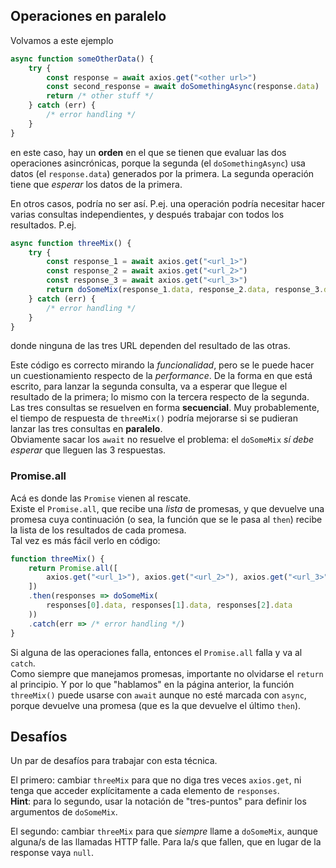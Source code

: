 ## Operaciones en paralelo

Volvamos a este ejemplo
``` javascript
async function someOtherData() {
    try {
        const response = await axios.get("<other url>")
        const second_response = await doSomethingAsync(response.data)
        return /* other stuff */
    } catch (err) {
        /* error handling */
    }
}
```
en este caso, hay un **orden** en el que se tienen que evaluar las dos operaciones asincrónicas, porque la segunda (el `doSomethingAsync`) usa datos (el `response.data`) generados por la primera. 
La segunda operación tiene que _esperar_ los datos de la primera.

En otros casos, podría no ser así. P.ej. una operación podría necesitar hacer varias consultas independientes, y después trabajar con todos los resultados. P.ej. 
``` javascript
async function threeMix() {
    try {
        const response_1 = await axios.get("<url_1>")
        const response_2 = await axios.get("<url_2>")
        const response_3 = await axios.get("<url_3>")
        return doSomeMix(response_1.data, response_2.data, response_3.data)
    } catch (err) {
        /* error handling */
    }
}
```
donde ninguna de las tres URL dependen del resultado de las otras.  

Este código es correcto mirando la _funcionalidad_, pero se le puede hacer un cuestionamiento respecto de la _performance_.
De la forma en que está escrito, para lanzar la segunda consulta, va a esperar que llegue el resultado de la primera; lo mismo con la tercera respecto de la segunda. Las tres consultas se resuelven en forma **secuencial**. 
Muy probablemente, el tiempo de respuesta de `threeMix()` podría mejorarse si se pudieran lanzar las tres consultas en **paralelo**.  
Obviamente sacar los `await` no resuelve el problema: el `doSomeMix` _sí debe esperar_ que lleguen las 3 respuestas.

### Promise.all
Acá es donde las `Promise` vienen al rescate.  
Existe el `Promise.all`, que recibe una _lista_ de promesas, y que devuelve una promesa cuya continuación (o sea, la función que se le pasa al `then`) recibe la lista de los resultados de cada promesa.  
Tal vez es más fácil verlo en código:
``` javascript
function threeMix() {
    return Promise.all([
        axios.get("<url_1>"), axios.get("<url_2>"), axios.get("<url_3>")
    ])
    .then(responses => doSomeMix(
        responses[0].data, responses[1].data, responses[2].data
    ))
    .catch(err => /* error handling */)
}
```
Si alguna de las operaciones falla, entonces el `Promise.all` falla y va al `catch`.  
Como siempre que manejamos promesas, importante no olvidarse el `return` al principio. 
Y por lo que "hablamos" en la página anterior, la función `threeMix()` puede usarse con `await` aunque no esté marcada con `async`, porque devuelve una promesa (que es la que devuelve el último `then`).


## Desafíos
Un par de desafíos para trabajar con esta técnica.

El primero: cambiar `threeMix` para que no diga tres veces `axios.get`, ni tenga que acceder explícitamente a cada elemento de `responses`.  
**Hint**: para lo segundo, usar la notación de "tres-puntos" para definir los argumentos de `doSomeMix`.

El segundo: 
cambiar `threeMix` para que _siempre_ llame a `doSomeMix`, aunque alguna/s de las llamadas HTTP falle. Para la/s que fallen, que en lugar de la response vaya `null`.